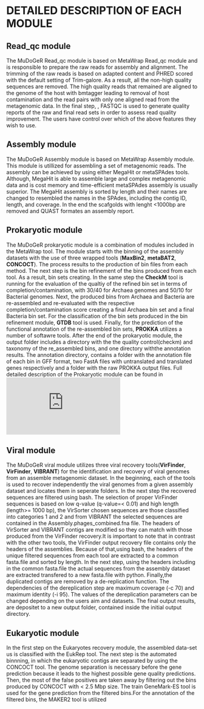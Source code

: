 # DETAILED DESCRIPTION OF EACH MODULE

## Read_qc module

The MuDoGeR Read_qc module is based on MetaWrap Read_qc module and is responsible to prepare the raw reads for assembly and alignment. The trimming of the raw reads is based on adapted content and PHRED scored with the default setting of Trim-galore. As a result, all the non-high quality sequences are removed. The high quality reads that remained are aligned to the genome of the host with bmtagger leading to removal of host contamination and the read pairs with only one aligned read from the metagenomic data. In the final step, , FASTQC is used to generate quality reports of the raw and final read sets in order to assess read quality improvement. The users have control over which of the above features they wish to use.

## Assembly module
The  MuDoGeR Assembly module is based on MetaWrap Assembly module. This module is utillized for assembling a set of metagenomic reads. The assembly can be achieved by using either MegaHit or metaSPAdes tools. Although, MegaHit is able to assemble large and complex metagenomic data and is cost memory and time-efficient metaSPAdes assembly is usually superior. The MegaHit assembly is sorted by length and their names are changed to resembled the names in the SPAdes, including the contig ID, length, and coverage. In the end the scafgolds with lenght <1000bp are removed and QUAST formates an assembly report.

## Prokaryotic module
The MuDoGeR prokaryotic module is a combination of modules included in the MetaWrap tool. The module starts with the binning of the assembly datasets with the use of three wrapped tools (**MaxBin2**, **metaBAT2**, **CONCOCT**). The process results to the production of bin files from each method. The next step is the bin refinement of the bins produced from each tool. As a result, bin sets creating. In the same step the **CheckM** tool is running for the evaluation of the qualtiy of the refined  bin set in terms of completion/contamination, with 30/40 for Archaea genomes and 50/10 for Bacterial genomes. Next, the produced bins from Archaea and Bacteria are re-assembled and re-evaluated with the respective completion/contamination score creating a final Archaea bin set and a final Bacteria bin set. For the classification of the bin sets produced in the bin refinement module, **GTDB** tool is used. Finally, for the prediction of the functional annotation of the re-assembled bin sets, **PROKKA** utilizes a number of softawre tools. After the end of the prokaryotic module, the output folder includes a directory with the the quality control(checkm) and taxonomy of the re_assembled bins, and one directory withthe  annotation results. The annotation directory, contains a folder with the annotation file of each bin in GFF format, two FastA files with untranslated and translated genes respectively and a folder with the raw PROKKA output files. Full detailed description of the Prokaryotic module can be found in ![MetaWrap/Module_descriptions.md](https://github.com/bxlab/metaWRAP/blob/master/Module_descriptions.md)


## Viral module
The MuDoGeR viral module utilizes three viral recovery tools(**VirFinder**, **VirFinder**, **VIBRANT**) for the identification and recovery of viral genomes from an assemble metagenomic dataset. In the beginning, each of the tools is used to recover independently the viral genomes from a given assembly dataset and locates them in seperate folders.  In the next step the recovered sequences are filtered using bash. The selection of proper VirFinder sequences is based on low q-value (q-value=< 0.01) and high length (length>= 1000 bp), the VirSorter chosen sequences are those classified into categories 1 and 2 and from VIBRANT the selected sequences are contained in the Assembly.phages_combined.fna file. The headers of VirSorter and VIBRANT contigs are modified so they can match with those produced from the VirFinder recovery.It is important to note that in contrast with the other two tools, the VirFinder output recovery file contains only the headers of the assemblies. Because of that,using bash, the headers of the unique filtered sequences from each tool are extracted to a common fasta.file and sorted by length. In the next step, using the headers including in the common fasta.file the actual sequences from the assembly dataset are extracted transfered to a new fasta.file with python. Finally,the duplicated contigs are removed by a de-replication function. The dependencies of the dereplication step are  maximum coverage (-c 70) and maximum identity (-i 95). The values of the dereplication parameters can be changed depending on the users aim and datasets. The final output results, are depositet to a new output folder, contained inside the initial output directory.

## Eukaryotic module
In the first step on the Eukaryotes recovery module,  the assembled data-set us is classified with the 
EukRep tool. The next step is the automated binnning, in which the eukaryotic contigs are separated by using the CONCOCT tool. The genome separation is necessary before the gene prediction  because it leads to the highest possible gene quality predictions. Then, the  most of the false positives  are taken away by filtering out the bins produced by CONCOCT  with  < 2.5 Mbp size. The train GeneMark-ES tool is used for the gene prediction from the filtered bins.For the annotation of the filtered bins, the MAKER2 tool is utilized 
  

